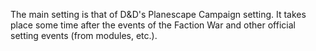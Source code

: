 The main setting is that of D&D's Planescape Campaign setting.  It takes place some time after the events of the Faction War and other official setting events (from modules, etc.).